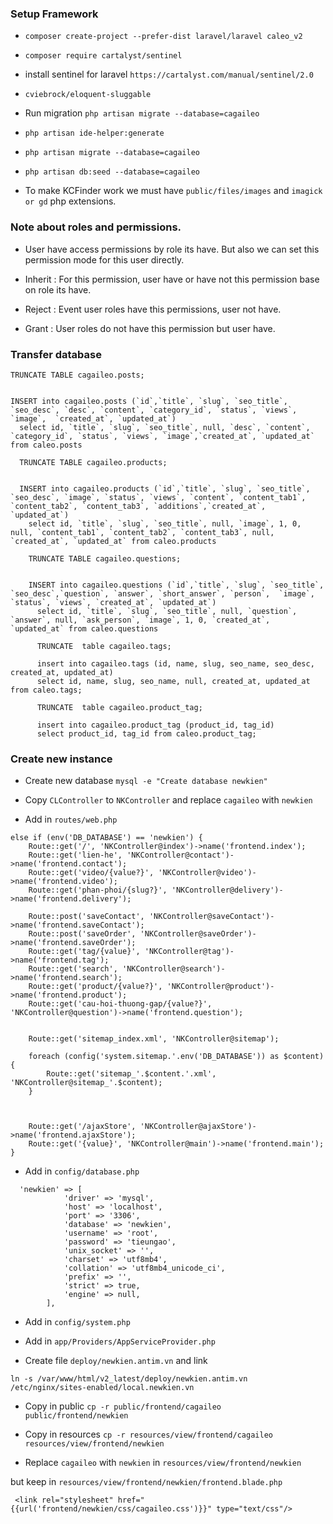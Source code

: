 ### Setup Framework 

* `composer create-project --prefer-dist laravel/laravel caleo_v2`

* `composer require cartalyst/sentinel`

* install sentinel for laravel `https://cartalyst.com/manual/sentinel/2.0`

* `cviebrock/eloquent-sluggable`

* Run migration `php artisan migrate --database=cagaileo`

* `php artisan ide-helper:generate`

* `php artisan migrate --database=cagaileo`

* `php artisan db:seed --database=cagaileo`

* To make KCFinder work we must have `public/files/images` and `imagick or gd` php extensions.

### Note about roles and permissions.

* User have access permissions by role its have. But also we can set this permission mode for this user directly.

 - Inherit : For this permission, user have or have not this permission base on role its have.
 
 - Reject : Event user roles have this permissions, user not have.
 
 - Grant : User roles do not have this permission but user have.
 
### Transfer database

```$xslt
TRUNCATE TABLE cagaileo.posts;


INSERT into cagaileo.posts (`id`,`title`, `slug`, `seo_title`, `seo_desc`, `desc`, `content`, `category_id`, `status`, `views`, `image`,  `created_at`, `updated_at`)
  select id, `title`, `slug`, `seo_title`, null, `desc`, `content`, `category_id`, `status`, `views`, `image`,`created_at`, `updated_at` from caleo.posts
  
  TRUNCATE TABLE cagaileo.products;
  
  
  INSERT into cagaileo.products (`id`,`title`, `slug`, `seo_title`, `seo_desc`, `image`, `status`, `views`, `content`, `content_tab1`, `content_tab2`, `content_tab3`, `additions`,`created_at`, `updated_at`)
    select id, `title`, `slug`, `seo_title`, null, `image`, 1, 0, null, `content_tab1`, `content_tab2`, `content_tab3`, null, `created_at`, `updated_at` from caleo.products
    
    TRUNCATE TABLE cagaileo.questions;
    
    
    INSERT into cagaileo.questions (`id`,`title`, `slug`, `seo_title`, `seo_desc`,`question`, `answer`, `short_answer`, `person`,  `image`, `status`, `views`, `created_at`, `updated_at`)
      select id, `title`, `slug`, `seo_title`, null, `question`, `answer`, null, `ask_person`, `image`, 1, 0, `created_at`, `updated_at` from caleo.questions
      
      TRUNCATE  table cagaileo.tags;
      
      insert into cagaileo.tags (id, name, slug, seo_name, seo_desc, created_at, updated_at)
      select id, name, slug, seo_name, null, created_at, updated_at from caleo.tags;
      
      TRUNCATE  table cagaileo.product_tag;
      
      insert into cagaileo.product_tag (product_id, tag_id)
      select product_id, tag_id from caleo.product_tag;

``` 

### Create new instance

* Create new database `mysql -e "Create database newkien"`

* Copy `CLController` to `NKController` and replace `cagaileo` with `newkien`

* Add in `routes/web.php`

```textmate
else if (env('DB_DATABASE') == 'newkien') {
    Route::get('/', 'NKController@index')->name('frontend.index');
    Route::get('lien-he', 'NKController@contact')->name('frontend.contact');
    Route::get('video/{value?}', 'NKController@video')->name('frontend.video');
    Route::get('phan-phoi/{slug?}', 'NKController@delivery')->name('frontend.delivery');

    Route::post('saveContact', 'NKController@saveContact')->name('frontend.saveContact');
    Route::post('saveOrder', 'NKController@saveOrder')->name('frontend.saveOrder');
    Route::get('tag/{value}', 'NKController@tag')->name('frontend.tag');
    Route::get('search', 'NKController@search')->name('frontend.search');
    Route::get('product/{value?}', 'NKController@product')->name('frontend.product');
    Route::get('cau-hoi-thuong-gap/{value?}', 'NKController@question')->name('frontend.question');


    Route::get('sitemap_index.xml', 'NKController@sitemap');

    foreach (config('system.sitemap.'.env('DB_DATABASE')) as $content) {
        Route::get('sitemap_'.$content.'.xml', 'NKController@sitemap_'.$content);
    }



    Route::get('/ajaxStore', 'NKController@ajaxStore')->name('frontend.ajaxStore');
    Route::get('{value}', 'NKController@main')->name('frontend.main');
}
```

* Add in `config/database.php`

```textmate
  'newkien' => [
            'driver' => 'mysql',
            'host' => 'localhost',
            'port' => '3306',
            'database' => 'newkien',
            'username' => 'root',
            'password' => 'tieungao',
            'unix_socket' => '',
            'charset' => 'utf8mb4',
            'collation' => 'utf8mb4_unicode_ci',
            'prefix' => '',
            'strict' => true,
            'engine' => null,
        ],
``` 
* Add in `config/system.php`

* Add in `app/Providers/AppServiceProvider.php`

* Create file `deploy/newkien.antim.vn` and link

`ln -s /var/www/html/v2_latest/deploy/newkien.antim.vn /etc/nginx/sites-enabled/local.newkien.vn`

* Copy in public `cp -r public/frontend/cagaileo public/frontend/newkien`

* Copy in resources `cp -r resources/view/frontend/cagaileo  resources/view/frontend/newkien`

* Replace `cagaileo` with `newkien` in `resources/view/frontend/newkien`

but keep in `resources/view/frontend/newkien/frontend.blade.php` 

```textmate
 <link rel="stylesheet" href="{{url('frontend/newkien/css/cagaileo.css')}}" type="text/css"/>
```